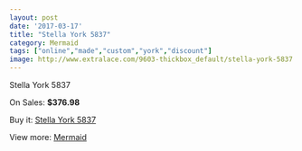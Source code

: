 ```yaml
---
layout: post
date: '2017-03-17'
title: "Stella York 5837"
category: Mermaid
tags: ["online","made","custom","york","discount"]
image: http://www.extralace.com/9603-thickbox_default/stella-york-5837.jpg
---
```

Stella York 5837

On Sales: **$376.98**
<a href="https://www.extralace.com/mermaid/4536-stella-york-5837.html"><amp-img layout="responsive" width="600" height="600" src="//www.extralace.com/9603-thickbox_default/stella-york-5837.jpg" alt="Stella York 5837 0" /></a>
<a href="https://www.extralace.com/mermaid/4536-stella-york-5837.html"><amp-img layout="responsive" width="600" height="600" src="//www.extralace.com/9604-thickbox_default/stella-york-5837.jpg" alt="Stella York 5837 1" /></a>

Buy it: [Stella York 5837](https://www.extralace.com/mermaid/4536-stella-york-5837.html "Stella York 5837")

View more: [Mermaid](https://www.extralace.com/5-mermaid "Mermaid")